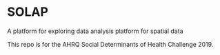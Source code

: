 # SOLAP
A platform for exploring data analysis platform for spatial data

This repo is for the AHRQ Social Determinants of Health Challenge 2019.
